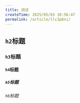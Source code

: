 ```yaml
---
title: 测试
createTime: 2025/05/03 10:56:47
permalink: /article/llc3p6ni/
---
```


## `h2`标题

### `h3`标题

#### `h4`标题

##### `h5`标题

###### `h6`标题
